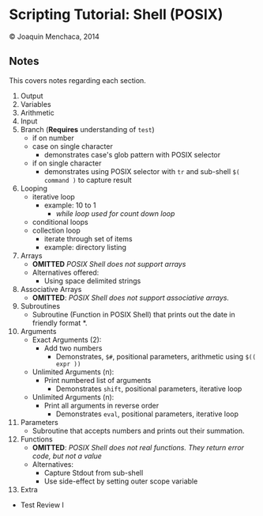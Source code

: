 # Scripting Tutorial: Shell (POSIX)

© Joaquin Menchaca, 2014

## Notes 

This covers notes regarding each section.

1. Output
2. Variables
3. Arithmetic
4. Input
5. Branch (**Requires** understanding of ```test```)
   * if on number
   * case on single character
     * demonstrates case's glob pattern with POSIX selector
   * if on single character
     * demonstrates using POSIX selector with ```tr``` and sub-shell ```$( command )``` to capture result
6. Looping
   * iterative loop 
      * example: 10 to 1
        * *while loop used for count down loop* 
   * conditional loops
   * collection loop
      * iterate through set of items 
      * example: directory listing
7. Arrays
   * **OMITTED** *POSIX Shell does not support arrays*
   * Alternatives offered:
     * Using space delimited strings
8. Associative Arrays
   * **OMITTED**: *POSIX Shell does not support associative arrays.*
9. Subroutines
   * Subroutine (Function in POSIX Shell) that prints out the date in friendly format *.
10. Arguments
    * Exact Arguments (2):
      * Add two numbers
        * Demonstrates, ```$#```, positional parameters, arithmetic using ```$(( expr ))``` 
    * Unlimited Arguments (n):
      * Print numbered list of arguments
        * Demonstrates ```shift```, positional parameters, iterative loop  
    * Unlimited Arguments (n): 
      * Print all arguments in reverse order
        * Demonstrates ```eval```, positional parameters, iterative loop
11. Parameters
    * Subroutine that accepts numbers and prints out their summation.
12. Functions
    * **OMITTED**: *POSIX Shell does not real functions.  They return error code, but not a value*
    * Alternatives:
      * Capture Stdout from sub-shell
      * Use side-effect by setting outer scope variable 
13. Extra
   * Test Review I
